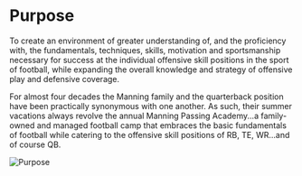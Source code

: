 Purpose
=======

To create an environment of greater understanding of, and the
proficiency with, the fundamentals, techniques, skills, motivation and
sportsmanship necessary for success at the individual offensive skill
positions in the sport of football, while expanding the overall
knowledge and strategy of offensive play and defensive coverage.

For almost four decades the Manning family and the quarterback position
have been practically synonymous with one another. As such, their summer
vacations always revolve the annual Manning Passing Academy...a
family-owned and managed football camp that embraces the basic
fundamentals of football while catering to the offensive skill positions
of RB, TE, WR...and of course QB.

![Purpose](/media/4e833f8447ec7-application_registration.jpg)
